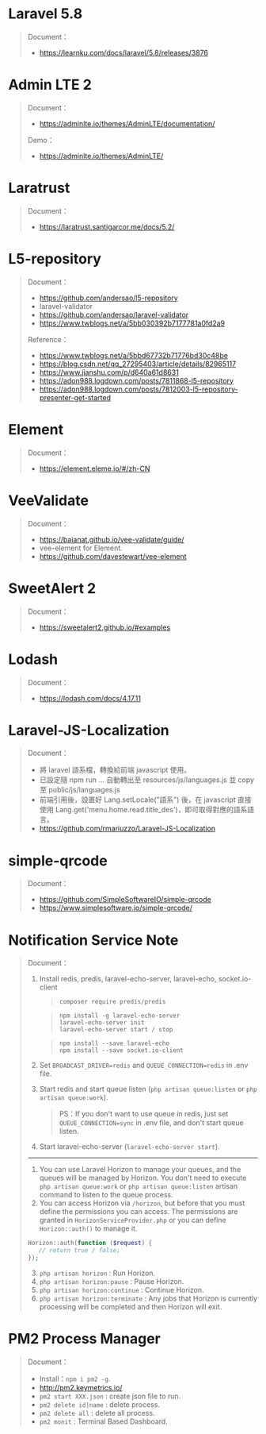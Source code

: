 # Laravel 5.8

> Document：
>
> -   https://learnku.com/docs/laravel/5.8/releases/3876

# Admin LTE 2

> Document：
>
> -   https://adminlte.io/themes/AdminLTE/documentation/
>
> Demo：
>
> -   https://adminlte.io/themes/AdminLTE/

# Laratrust

> Document：
>
> -   https://laratrust.santigarcor.me/docs/5.2/

# L5-repository

> Document：
>
> -   https://github.com/andersao/l5-repository
> -   laravel-validator
> -   https://github.com/andersao/laravel-validator
> -   https://www.twblogs.net/a/5bb030392b7177781a0fd2a9
>
> Reference：
>
> -   https://www.twblogs.net/a/5bbd67732b71776bd30c48be
> -   https://blog.csdn.net/qq_27295403/article/details/82965117
> -   https://www.jianshu.com/p/d640a61d8631
> -   https://adon988.logdown.com/posts/7811868-l5-repository
> -   https://adon988.logdown.com/posts/7812003-l5-repository-presenter-get-started

# Element

> Document：
>
> -   https://element.eleme.io/#/zh-CN

# VeeValidate

> Document：
>
> -   https://baianat.github.io/vee-validate/guide/
> -   vee-element for Element.
> -   https://github.com/davestewart/vee-element

# SweetAlert 2

> Document：
>
> -   https://sweetalert2.github.io/#examples

# Lodash

> Document：
>
> -   https://lodash.com/docs/4.17.11

# Laravel-JS-Localization

> Document：
>
> -   將 laravel 語系檔，轉換給前端 javascript 使用。
> -   已設定隨 npm run ... 自動轉出至 resources/js/languages.js 並 copy 至 public/js/languages.js
> -   前端引用後，設置好 Lang.setLocale("語系") 後，在 javascript 直接使用 Lang.get('menu.home.read.title_des')，即可取得對應的語系語言。
> -   https://github.com/rmariuzzo/Laravel-JS-Localization

# simple-qrcode

> Document：
>
> -   https://github.com/SimpleSoftwareIO/simple-qrcode
> -   https://www.simplesoftware.io/simple-qrcode/

# Notification Service Note

> Document：
>
> 1. Install redis, predis, laravel-echo-server, laravel-echo, socket.io-client
>
>     > `composer require predis/predis`
>
>     > `npm install -g laravel-echo-server`\
>     > `laravel-echo-server init`\
>     > `laravel-echo-server start / stop`
>
>     > `npm install --save laravel-echo`\
>     > `npm install --save socket.io-client`
>
> 2. Set `BROADCAST_DRIVER=redis` and `QUEUE_CONNECTION=redis` in .env file.
> 3. Start redis and start queue listen (`php artisan queue:listen` or `php artisan queue:work`).
>     > PS：If you don't want to use queue in redis, just set `QUEUE_CONNECTION=sync` in .env file, and don't start queue listen.
> 4. Start laravel-echo-server (`laravel-echo-server start`).
>
> ---
>
> 1. You can use Laravel Horizon to manage your queues, and the queues will be managed by Horizon. You don't need to execute `php artisan queue:work` or `php artisan queue:listen` artisan command to listen to the queue process.
> 2. You can access Horizon via `/horizon`, but before that you must define the permissions you can access. The permissions are granted in `HorizonServiceProvider.php` or you can define `Horizon::auth()` to manage it.
>
> ```php
> Horizon::auth(function ($request) {
>    // return true / false;
> });
> ```
>
> 3. `php artisan horizon` : Run Horizon.
> 4. `php artisan horizon:pause` : Pause Horizon.
> 5. `php artisan horizon:continue` : Continue Horizon.
> 6. `php artisan horizon:terminate` : Any jobs that Horizon is currently processing will be completed and then Horizon will exit.

# PM2 Process Manager

> Document：
> - Install：`npm i pm2 -g`.
> - http://pm2.keymetrics.io/
> - `pm2 start XXX.json` : create json file to run.
> - `pm2 delete id|name` : delete process.
> - `pm2 delete all` : delete all process.
> - `pm2 monit` : Terminal Based Dashboard.
